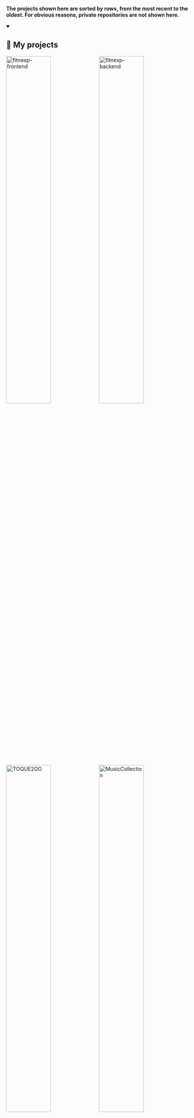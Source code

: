 **The projects shown here are sorted by rows, from the most recent to the oldest. For obvious reasons, private repositories are not shown here.**

<details open>
<summary><h2>📕 My projects</h2></summary>
<p align="left">
    <a href="https://github.com/Fitnexp/fitnexp-frontend"><img width="49%" src="https://github-readme-stats.vercel.app/api/pin/?username=Fitnexp&repo=fitnexp-frontend&theme=github_dark&hide_border=true&show_icons=false&bg_color=1f2938" alt="fitnexp-frontend"></a>
    <a href="https://github.com/Fitnexp/fitnexp-backend"><img width="49%" src="https://github-readme-stats.vercel.app/api/pin/?username=Fitnexp&repo=fitnexp-backend&theme=github_dark&hide_border=true&show_icons=false&bg_color=1f2938" alt="fitnexp-backend"></a>
    <a href="https://github.com/JMGarCas/TOQUE2GO"><img width="49%" src="https://github-readme-stats.vercel.app/api/pin/?username=JMGarCas&repo=TOQUE2GO&theme=github_dark&hide_border=true&show_icons=false&bg_color=1f2938" alt="TOQUE2GO"></a>
    <a href="https://github.com/JMGarCas/Music-Collection"><img width="49%" src="https://github-readme-stats.vercel.app/api/pin/?username=JMGarCas&repo=Music-Collection&theme=github_dark&hide_border=true&show_icons=false&bg_color=1f2938" alt="MusicCollection"></a>
    <a href="https://github.com/JMGarCas/Clustering-Rings"><img width="49%" src="https://github-readme-stats.vercel.app/api/pin/?username=JMGarCas&repo=Clustering-Rings&theme=github_dark&hide_border=true&show_icons=false&bg_color=1f2938" alt="ClusteringRings"></a>
</p>
</details>

<details open>
<summary><h2>📘 Projects I have worked on</h2></summary>
<p align="left">
    <a target="_blank" href="https://github.com/ISPP-07/frontend-cyc"><img width="49%" src="https://github-readme-stats.vercel.app/api/pin/?username=ISPP-07&repo=frontend-cyc&theme=github_dark&hide_border=true&show_icons=false&bg_color=1f2938" alt="FrontendCyC"></a>
    <a target="_blank" href="https://github.com/ISPP-07/frontend-acat"><img width="49%" src="https://github-readme-stats.vercel.app/api/pin/?username=ISPP-07&repo=frontend-acat&theme=github_dark&hide_border=true&show_icons=false&bg_color=1f2938" alt="FrontendACAT"></a>
    <a target="_blank" href="https://github.com/PGPI-G1-08/XemaCars_ECommerce"><img width="49%" src="https://github-readme-stats.vercel.app/api/pin/?username=PGPI-G1-08&repo=XemaCars_ECommerce&theme=github_dark&hide_border=true&show_icons=false&bg_color=1f2938" alt="XemacarsECommerce"></a>
    <a target="_blank" href="https://github.com/Marchabar/Parchis-Oca-Games"><img width="49%" src="https://github-readme-stats.vercel.app/api/pin/?username=Marchabar&repo=Parchis-Oca-Games&theme=github_dark&hide_border=true&show_icons=false&bg_color=1f2938" alt="OcaParchis"></a>
</p>
</details>

